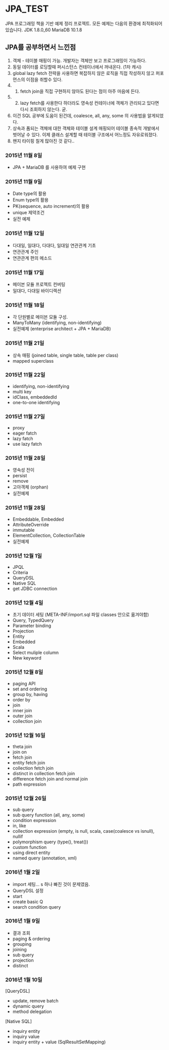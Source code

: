# JPA_TEST

JPA 프로그래밍 책을 기반 예제 정리 프로젝트.
모든 예제는 다음의 환경에 최적화되어있습니다.
JDK 1.8.0_60
MariaDB 10.1.8

## JPA를 공부하면서 느낀점
1. 객체 - 테이블 매핑이 가능. 개발자는 객체만 보고 프로그래밍이 가능하다.
2. 동일 데이터를 로딩할때 퍼시스턴스 컨테이너에서 꺼내온다. (1차 캐시)
3. global lazy fetch 전략을 사용하면 복잡하지 않은 로직을 직접 작성하지 않고 퍼포먼스의 이점을 취할수 있다.
3. 1) fetch join을 직접 구현하지 않아도 된다는 점이 아주 마음에 든다.  
3. 2) lazy fetch를 사용한다 하더라도 영속성 컨테이너에 객체가 관리되고 있다면 다시 조회하지 않는다. 굳.
4. 이건 SQL 공부에 도움이 된건데, coalesce, all, any, some 의 사용법을 알게되었다.
5. 상속과 폼되는 객체에 대한 객체와 테이블 설계 매핑되어 테이블 종속적 개발에서 벗어날 수 있다. 이제 클래스 설계할 때 테이블 구조에서 어느정도 자유로워졌다.
6. 왠지 타이핑 칠게 많아진 것 같다..

### 2015년 11월 8일
- JPA + MariaDB 를 사용하여 예제 구현

### 2015년 11월 9일
- Date type의 활용
- Enum type의 활용
- PK(sequence, auto increment)의 활용
- unique 제약조건
- 실전 예제

### 2015년 11월 12일
- 다대일, 일대다, 다대다, 일대일 연관관계 기초
- 연관관계 주인
- 연관관계 편의 메소드

### 2015년 11월 17일
- 메이븐 모듈 프로젝트 컨버팅
- 일대다, 다대일 바이디렉션

### 2015년 11월 18일
- 각 단원별로 메이븐 모듈 구성.
- ManyToMany (identifying, non-identifying)
- 실전예제 (enterprise architect + JPA + MariaDB)

### 2015년 11월 21일
- 상속 매핑 (joined table, single table, table per class)
- mapped superclass

### 2015년 11월 22일
- identifying, non-identifying
- multi key
- idClass, embeddedId
- one-to-one identifying

### 2015년 11월 27일
- proxy
- eager fatch
- lazy fatch
- use lazy fatch

### 2015년 11월 28일
- 영속성 전이
-  persist
-  remove
- 고아객체 (orphan)
- 실전예제

### 2015년 11월 28일
- Embeddable, Embedded
- AttributeOverride
- immutable
- ElementCollection, CollectionTable
- 실전예제

### 2015년 12월 1일
- JPQL
- Criteria
- QueryDSL
- Native SQL
- get JDBC connection

### 2015년 12월 4일
- 초기 데이터 세팅 (META-INF/import.sql 파일 classes 안으로 옮겨야함)
- Query, TypedQuery
- Parameter binding
- Projection
- Entity
- Embedded
- Scala
- Select muliple column
- New keyword

### 2015년 12월 8일
- paging API
- set and ordering
- group by, having
- order by
- join
- inner join
- outer join
- collection join

### 2015년 12월 16일
- theta join
- join on
- fetch join
- entity fetch join
- collection fetch join
- distinct in collection fetch join
- difference fetch join and normal join
- path expression

### 2015년 12월 26일
- sub query
- sub query function (all, any, some)
- condition expression
- in, like
- collection expression (empty, is null, scala, case(coalesce vs isnull), nullif
- polymorphism query (type(), treat())
- custom function
- using direct entity
- named query (annotation, xml)

### 2016년 1월 2일

- import 세팅... s 하나 빠진 것이 문제였음.
- QueryDSL 설정
- start
- create basic Q
- search condition query

### 2016년 1월 9일

- 결과 조회
- paging & ordering
- grouping
- joining
- sub query
- projection
- distinct

### 2016년 1월 10일

[QueryDSL]
- update, remove batch
- dynamic query
- method delegation

[Native SQL]
- inquiry entity
- inquiry value
- inquiry entity + value (SqlResultSetMapping)
